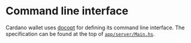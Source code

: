 # Command line interface

Cardano wallet uses [docopt](http://docopt.org) for defining its command line interface. The
specification can be found at the top of [`app/server/Main.hs`](https://github.com/cardano-foundation/cardano-wallet/blob/master/app/server/Main.hs).
